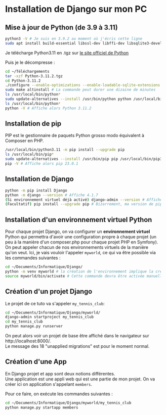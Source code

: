 # Installation de Django sur mon PC

## Mise à jour de Python (de 3.9 à 3.11)

```bash
python3 -V # Je suis en 3.9.2 au moment où j'écris cette ligne
sudo apt install build-essential libssl-dev libffi-dev libsqlite3-devel python3-dev # Exécution des commandes pour faire compiler du Python, d'après https://www.digitalocean.com/community/tutorials/how-to-install-python-3-and-set-up-a-programming-environment-on-debian-11
```

Je télécharge Python3.11 en .tgz sur [le site officiel de Python](https://www.python.org/downloads/release/python-3112/)

Puis je le décompresse :

```bash
cd ~/Téléchargements
tar -xzf Python-3.11.2.tgz
cd Python-3.11.2
./configure --enable-optimizations --enable-loadable-sqlite-extensions
sudo make altinstall # La commande peut durer une dizaine de minutes
ls /usr/local/bin/python*
sudo update-alternatives --install /usr/bin/python python /usr/local/bin/python3.11 1
ls /usr/local/bin/python*
python -V # Affiche alors Python 3.11.2
```

## Installation de pip

PIP est le gestionnaire de paquets Python grosso modo équivalent à Composer en PHP.  

```bash
/usr/local/bin/python3.11 -m pip install --upgrade pip
ls /usr/local/bin/pip*
sudo update-alternatives --install /usr/bin/pip pip /usr/local/bin/pip3.11 1
pip -V # Affiche alors pip 23.0.1
```

## Installation de Django

```bash
python -m pip install Django
python -m django --version # Affiche 4.1.7
(Si environnement virtuel déjà activé) django-admin --version # Affiche DJano 4.1.7 (Le cours est en 4.1.2 mais osef)
(Facultatif) pip install --upgrade pip # Bizarrement, ma version de pip a un peu diminué dans l'environnement virtuel, mais bon c'est corrigé
```

## Installation d'un environnement virtuel Python

Pour chaque projet Django, on va configurer un **environnement virtuel** Python qui permettra d'avoir une configuration propre à chaque projet (un peu à la manière d'un composer.php pour chaque projet PHP en Symfony).  
On peut appeler chacun de nos environnements virtuels de la manière qu'on veut. Ici, je vais vouloir l'appeler `myworld`, ce qui va être possible via les commandes suivantes :

```bash
cd ~/Documents/Informatique/Django/
python -m venv myworld # la création de l'environnement implique la création d'un dossier "myworld" dans le dossier courant
source myworld/bin/activate # Cette commande devra être activée manuellement à chaque fois qu'on travaillera sur ce projet. Je pense que ça n'existe pas sur Django 1
```


## Création d'un projet Django

Le projet de ce tuto va s'appeler `my_tennis_club`:  

```bash
cd ~/Documents/Informatique/Django/myworld/
django-admin startproject my_tennis_club
cd my_tennis_club
python manage.py runserver
```

On peut alors voir un projet de base être affiché dans le navigateur sur http://localhost:8000/.  
Le message des 18 "unapplied migrations" est pour le moment normal.  

## Création d'une App

En Django projet et app sont deux notions différentes.  
Une application est une appli web qui est une partie de mon projet.
On va créer ici on application s'appelant `members`.

Pour ce faire, on exécute les commandes suivantes :

```bash
cd ~/Documents/Informatique/Django/myworld/my_tennis_club
python manage.py startapp members
```